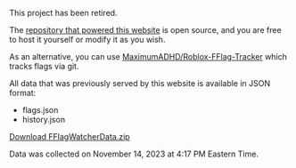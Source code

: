 This project has been retired.

The [repository that powered this website](https://github.com/evaera/Roblox-FFlag-Watcher) is open source, and you are free to host it yourself or modify it as you wish.

As an alternative, you can use [MaximumADHD/Roblox-FFlag-Tracker](https://github.com/MaximumADHD/Roblox-FFlag-Tracker) which tracks flags via git.

All data that was previously served by this website is available in JSON format:

- flags.json
- history.json

[Download FFlagWatcherData.zip](/FFlagWatcherData.zip)

Data was collected on November 14, 2023 at 4:17 PM Eastern Time.
